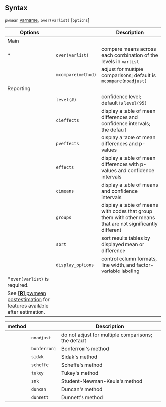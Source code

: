 ## Syntax

`pwmean`
[varname](http://www.stata.com/help.cgi?varname)`,`
`over(varlist)` \[`options`\]

| Options                                                                                                                                                                   |                          | Description                                                                                               |
|---------------------------------------------------------------------------------------------------------------------------------------------------------------------------|--------------------------|-----------------------------------------------------------------------------------------------------------|
| Main                                                                                                                                                                      |                          |                                                                                                           |
| \*                                                                                                                                                                        | `over(varlist)`      | compare means across each combination of the levels in `varlist`                                          |
|                                                                                                                                                                           | `mcompare(method)` | adjust for multiple comparisons; default is `mcompare(noadjust)`                                          |
| Reporting                                                                                                                                                                 |                          |                                                                                                           |
|                                                                                                                                                                           | `level(#)`               | confidence level; default is `level(95)`                                                                  |
|                                                                                                                                                                           | `cieffects`              | display a table of mean differences and confidence intervals; the default                                 |
|                                                                                                                                                                           | `pveffects`              | display a table of mean differences and p-values                                                          |
|                                                                                                                                                                           | `effects`                | display a table of mean differences with p-values and confidence intervals                                |
|                                                                                                                                                                           | `cimeans`                | display a table of means and confidence intervals                                                         |
|                                                                                                                                                                           | `groups`                 | display a table of means with codes that group them with other means that are not significantly different |
|                                                                                                                                                                           | `sort`                   | sort results tables by displayed mean or difference                                                       |
|                                                                                                                                                                           | `display_options`        | control column formats, line width, and factor-variable labeling                                          |
| \*`over(varlist)` is required.                                                                                                                                            |                          |                                                                                                           |
| See [<strong>[R]</strong> pwmean postestimation](http://www.stata.com/help.cgi?pwmean_postestimation) for features available after estimation. |                          |                                                                                                           |

| method |              | Description                                         |
|--------|--------------|-----------------------------------------------------|
|        | `noadjust`   | do not adjust for multiple comparisons; the default |
|        | `bonferroni` | Bonferroni's method                                 |
|        | `sidak`      | Sidak's method                                      |
|        | `scheffe`    | Scheffe's method                                    |
|        | `tukey`      | Tukey's method                                      |
|        | `snk`        | Student-Newman-Keuls's method                       |
|        | `duncan`     | Duncan's method                                     |
|        | `dunnett`    | Dunnett's method                                    |
